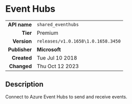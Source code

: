 # Event Hubs
| | |
|-:|-|
|**API name**|`shared_eventhubs`|
|**Tier**|Premium|
|**Version**|`releases/v1.0.1658\1.0.1658.3450`|
|**Publisher**|**Microsoft**|
|**Created**|Tue Jul 10 2018|
|**Changed**|Thu Oct 12 2023|

## Description
Connect to Azure Event Hubs to send and receive events.

